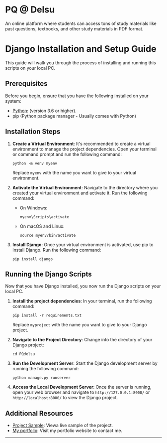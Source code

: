 # PQ @ Delsu
An online platform where students can access tons of study materials like past questions, textbooks, and other study materials in PDF format.

# Django Installation and Setup Guide

This guide will walk you through the process of installing and running this scripts on your local PC.

## Prerequisites

Before you begin, ensure that you have the following installed on your system:

- [Python](https://www.python.org/downloads/): (version 3.6 or higher).
- pip (Python package manager - Usually comes with Python)

## Installation Steps

1. **Create a Virtual Environment**: It's recommended to create a virtual environment to manage the project dependencies. Open your terminal or command prompt and run the following command:
   ```
   python -m venv myenv
   ```
   Replace `myenv` with the name you want to give to your virtual environment.

2. **Activate the Virtual Environment**: Navigate to the directory where you created your virtual environment and activate it. Run the following command:
   - On Windows:
     ```
     myenv\Scripts\activate
     ```
   - On macOS and Linux:
     ```
     source myenv/bin/activate
     ```

3. **Install Django**: Once your virtual environment is activated, use pip to install Django. Run the following command:
   ```
   pip install django
   ```

## Running the Django Scripts

Now that you have Django installed, you now run the Django scripts on your local PC.

1. **Install the project dependencies**: In your terminal, run the following command:
   ```
   pip install -r requirements.txt
   ```
   Replace `myproject` with the name you want to give to your Django project.

2. **Navigate to the Project Directory**: Change into the directory of your Django project:
   ```
   cd PQdelsu
   ```

3. **Run the Development Server**: Start the Django development server by running the following command:
   ```
   python manage.py runserver
   ```

4. **Access the Local Development Server**: Once the server is running, open your web browser and navigate to `http://127.0.0.1:8000/` or `http://localhost:8000/` to view the Django project.

## Additional Resources

- [Project Sample](https://app.coursearena.com.ng): Viewa live sample of the project.
- [My portfolio](https://brandnova.github.io): Visit my portfolio website to contact me.


---
